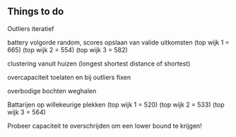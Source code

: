 ## Things to do

Outliers iteratief

battery volgorde random, scores opslaan van valide uitkomsten (top wijk 1 = 665) (top wijk 2 = 554) (top wijk 3 = 582)

clustering vanuit huizen (longest shortest distance of shortest)

overcapaciteit toelaten en bij outliers fixen

overbodige bochten weghalen

Battarijen op willekeurige plekken (top wijk 1 = 520) (top wijk 2 = 533) (top wijk 3 = 564)

Probeer capaciteit te overschrijden om een lower bound te krijgen!
